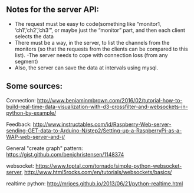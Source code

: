## Notes for the server API:
- The request must be easy to code(something like “monitor1, ‘ch1’,’ch2’,’ch3’”, or maybe just the “monitor” part, and then each client selects the data
- There must be a way, in the server, to list the channels from the monitors (so that the requests from the clients can be compared to this list).
-The server needs to cope with connection loss (from any segment)
- Also, the server can save the data at intervals using mysql.


## Some sources:
Connection: http://www.benjaminmbrown.com/2016/02/tutorial-how-to-build-real-time-data-visualization-with-d3-crossfilter-and-websockets-in-python-by-example/

Feedback: http://www.instructables.com/id/Raspberry-Web-server-sending-GET-data-to-Arduino-N/step2/Setting-up-a-RaspberryPi-as-a-WAP-web-server-and-j/

General "create graph" pattern: https://gist.github.com/benjchristensen/1148374

websocket: https://www.toptal.com/tornado/simple-python-websocket-server, http://www.html5rocks.com/en/tutorials/websockets/basics/

realtime python: http://mrjoes.github.io/2013/06/21/python-realtime.html

